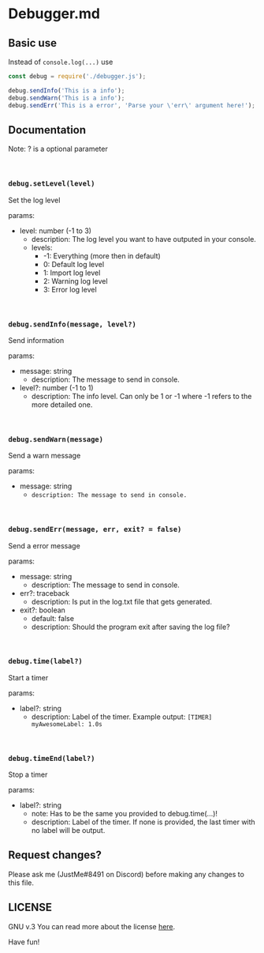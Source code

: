 # Debugger.md

## Basic use
Instead of `console.log(...)` use 
```js
const debug = require('./debugger.js');

debug.sendInfo('This is a info');
debug.sendWarn('This is a info');
debug.sendErr('This is a error', 'Parse your \'err\' argument here!');
```

## Documentation

Note: ? is a optional parameter

<br>

### `debug.setLevel(level)`
Set the log level

params:
* level: number (-1 to 3)
  + description: The log level you want to have outputed in your console.
  + levels:
    * -1: Everything (more then in default)
    * 0: Default log level
    * 1: Import log level
    * 2: Warning log level
    * 3: Error log level

<br>

### `debug.sendInfo(message, level?)`
Send information

params:
* message: string
  + description: The message to send in console.
* level?: number (-1 to 1)
  + description: The info level. Can only be 1 or -1 where -1 refers to the more detailed one.

<br>

### `debug.sendWarn(message)`
Send a warn message

params:
* message: string
  + `description: The message to send in console.`

<br>

### `debug.sendErr(message, err, exit? = false)`
Send a error message

params:
* message: string
  + description: The message to send in console.
* err?: traceback  
  + description: Is put in the log.txt file that gets generated.
* exit?: boolean
  + default: false
  + description: Should the program exit after saving the log file?

<br>

### `debug.time(label?)`
Start a timer

params:
* label?: string
  + description: Label of the timer. Example output: `[TIMER] myAwesomeLabel: 1.0s`

<br>

### `debug.timeEnd(label?)`
Stop a timer

params:
* label?: string
  + note: Has to be the same you provided to debug.time(...)!
  + description: Label of the timer. If none is provided, the last timer with no label will be output.

## Request changes?
Please ask me (JustMe#8491 on Discord) before making any changes to this file.

## LICENSE
GNU v.3
You can read more about the license [here](https://en.wikipedia.org/wiki/GNU_General_Public_License#Version_3).

Have fun!
